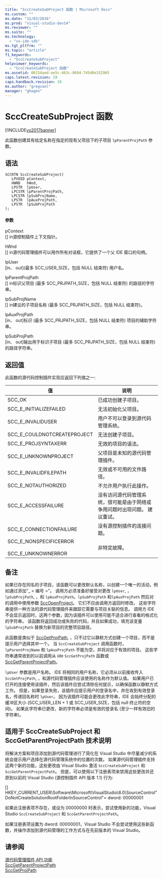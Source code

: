 ```yaml
---
title: "SccCreateSubProject 函数 | Microsoft Docs"
ms.custom: ""
ms.date: "12/03/2016"
ms.prod: "visual-studio-dev14"
ms.reviewer: ""
ms.suite: ""
ms.technology: 
  - "vs-ide-sdk"
ms.tgt_pltfrm: ""
ms.topic: "article"
f1_keywords: 
  - "SccCreateSubProject"
helpviewer_keywords: 
  - "SccCreateSubProject 函数"
ms.assetid: 08154aed-ae5c-463c-8694-745d0e332965
caps.latest.revision: 19
caps.handback.revision: 19
ms.author: "gregvanl"
manager: "ghogen"
---
```

# SccCreateSubProject 函数
[!INCLUDE[vs2017banner](../code-quality/includes/vs2017banner.md)]

此函数创建具有给定名称在指定的现有父项目下的子项目 `lpParentProjPath` 参数。  
  
## 语法  
  
```cpp#  
SCCRTN SccCreateSubProject(  
   LPVOID pContext,  
   HWND   hWnd,  
   LPSTR  lpUser,  
   LPCSTR lpParentProjPath,  
   LPCSTR lpSubProjName,  
   LPSTR  lpAuxProjPath,  
   LPSTR  lpSubProjPath  
);  
```  
  
#### 参数  
 pContext  
 \[\] in源控制插件上下文指针。  
  
 hWnd  
 \[\] in源代码管理插件可以用作所有对话框，它提供了一个父 IDE 窗口的句柄。  
  
 lpUser  
 \[in、 out\]\(最多 SCC\_USER\_SIZE，包括 NULL 结束符\) 用户名。  
  
 lpParentProjPath  
 \[\] in标识父项目 \(最多 SCC\_PRJPATH\_SIZE，包括 NULL 结束符\) 的路径的字符串。  
  
 lpSubProjName  
 \[\] in建议的子项目名称 \(最多 SCC\_PRJPATH\_SIZE，包括 NULL 结束符\)。  
  
 lpAuxProjPath  
 \[in、 out\]标识 \(最多 SCC\_PRJPATH\_SIZE，包括 NULL 结束符\) 项目的辅助字符串。  
  
 lpSubProjPath  
 \[in、 out\]输出用于标识子项目 \(最多 SCC\_PRJPATH\_SIZE，包括 NULL 结束符\) 的路径字符串。  
  
## 返回值  
 此函数的源代码控制插件实现应返回下列值之一:  
  
|值|说明|  
|-------|--------|  
|SCC\_OK|已成功创建子项目。|  
|SCC\_E\_INITIALIZEFAILED|无法初始化父项目。|  
|SCC\_E\_INVALIDUSER|用户不可以登录到源代码管理系统。|  
|SCC\_E\_COULDNOTCREATEPROJECT|无法创建子项目。|  
|SCC\_E\_PROJSYNTAXERR|无效的项目的语法。|  
|SCC\_E\_UNKNOWNPROJECT|父项目是未知的源代码管理插件。|  
|SCC\_E\_INVALIDFILEPATH|无效或不可用的文件路径。|  
|SCC\_E\_NOTAUTHORIZED|不允许用户执行此操作。|  
|SCC\_E\_ACCESSFAILURE|没有访问源代码管理系统，很可能是由于网络或争用问题时出现问题。 建议重试。|  
|SCC\_E\_CONNECTIONFAILURE|没有源控制插件的连接问题。|  
|SCC\_E\_NONSPECIFICERROR<br /><br /> SCC\_E\_UNKNOWNERROR|非特定故障。|  
  
## 备注  
 如果已存在同名的子项目，该函数可以更改默认名称，以创建一个唯一的活动，例如通过添加"\_ \< 编号 \>"。 调用方必须准备好接受对更改 `lpUser`, ，`lpSubProjPath`, ，和 `lpAuxProjPath`。`lpSubProjPath` 和`lpAuxProjPath` 然后对的调用中使用参数 [SccOpenProject](../extensibility/sccopenproject-function.md)。 它们不应由调用方返回时修改。 这些字符串提供一种方法的源代码管理插件来跟踪它需要与项目关联的信息。 调用方 IDE 不会显示返回时，这两个参数，因为该插件可以使用可能不适合进行查看的格式化的字符串。 该函数将返回成功或失败的代码，并且如果成功，填充该变量 `lpSubProjPath` 替换为新项目的完整项目路径。  
  
 此函数是类似于 [SccGetProjPath](../extensibility/sccgetprojpath-function.md), ，只不过它以静默方式创建一个项目，而不是提示用户选择其中一个。 当 `SccCreateSubProject` 调用函数时， `lpParentProjName` 和 `lpAuxProjPath` 不能为空，并将对应于有效的项目。 这些字符串通常收到的以前调用从 ide `SccGetProjPath` 函数或 [SccGetParentProjectPath](../extensibility/sccgetparentprojectpath-function.md)。  
  
 `lpUser` 参数是用户名称。 IDE 将相同的用户名称，它必须从以前接收传入 `SccGetProjPath`, ，和源代码管理插件应该使用的名称作为默认值。 如果用户已打开的连接使用该插件，然后该插件应尝试清除任何提示，以确保函数以静默方式工作。 但是，如果登录失败，该插件应提示用户的登录名中，并在收到有效登录名，传递回名称时 `lpUser`。 因为该插件可能会更改此字符串，IDE 会始终分配的缓冲区大小 \(SCC\_USER\_LEN \+ 1 或 SCC\_USER\_SIZE，包括 null 终止符的空间\)。 如果此字符串已更改，新的字符串必须是有效的登录名 \(至少一样有效旧的字符串\)。  
  
## 适用于 SccCreateSubProject 和 SccGetParentProjectPath 技术说明  
 将解决方案和项目添加到源代码管理进行了简化在 Visual Studio 中尽量减少的系统会提示用户选择在源代码管理系统中的位置的次数。 如果源代码管理插件支持这两个新的功能，这些更改由 Visual Studio 激活 `SccCreateSubProject` 和 `SccGetParentProjectPath`。 但是，可以使用以下注册表项来禁用这些更改并还原到以前的 Visual Studio \(源控制插件 API 版本 1.1\) 行为:  
  
 \[\] HKEY\_CURRENT\_USER\\Software\\Microsoft\\VisualStudio\\8.0\\SourceControl"DoNotCreateSolutionRootFolderInSourceControl"\= dword: 00000001  
  
 如果此注册表项不存在，或设为 00000000 时表示，尝试使用新的功能，Visual Studio `SccCreateSubProject` 和 `SccGetParentProjectPath`。  
  
 如果注册表项设置为 dword: 00000001，Visual Studio 不会尝试使用这些新函数，并操作添加到源代码管理的工作方式与在先前版本的 Visual Studio。  
  
## 请参阅  
 [源代码管理插件 API 功能](../extensibility/source-control-plug-in-api-functions.md)   
 [SccGetParentProjectPath](../extensibility/sccgetparentprojectpath-function.md)   
 [SccGetProjPath](../extensibility/sccgetprojpath-function.md)